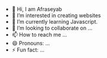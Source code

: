 - 👋 Hi, I am Afraseyab
- 👀 I’m interested in creating websites
- 🌱 I’m currently learning Javascript.
- 💞️ I’m looking to collaborate on ...
- 📫 How to reach me ...
- 😄 Pronouns: ...
- ⚡ Fun fact: ...

<!---
Afraseyab-22308/Afraseyab-22308 is a ✨ special ✨ repository because its `README.md` (this file) appears on your GitHub profile.
You can click the Preview link to take a look at your changes.
--->
